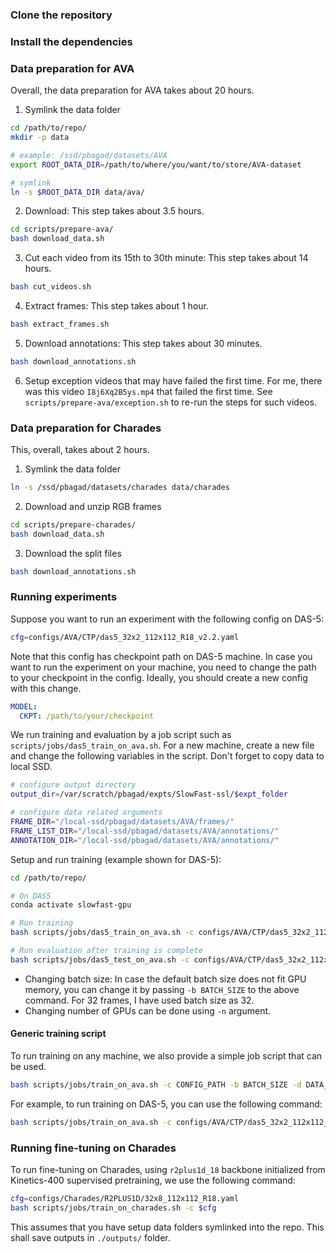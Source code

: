 ### Clone the repository

### Install the dependencies

### Data preparation for AVA

Overall, the data preparation for AVA takes about 20 hours.

1. Symlink the data folder
```sh
cd /path/to/repo/
mkdir -p data

# example: /ssd/pbagad/datasets/AVA
export ROOT_DATA_DIR=/path/to/where/you/want/to/store/AVA-dataset

# symlink
ln -s $ROOT_DATA_DIR data/ava/
```

2. Download: This step takes about 3.5 hours.
```sh
cd scripts/prepare-ava/
bash download_data.sh
```

3. Cut each video from its 15th to 30th minute: This step takes about 14 hours.
```sh
bash cut_videos.sh
```

4. Extract frames: This step takes about 1 hour.
```sh
bash extract_frames.sh
```

5. Download annotations: This step takes about 30 minutes.
```sh
bash download_annotations.sh
```

6. Setup exception videos that may have failed the first time. For me, there was this video `I8j6Xq2B5ys.mp4` that failed the first time. See `scripts/prepare-ava/exception.sh` to re-run the steps for such videos.

### Data preparation for Charades

This, overall, takes about 2 hours.

1. Symlink the data folder
```sh
ln -s /ssd/pbagad/datasets/charades data/charades
```

2. Download and unzip RGB frames
```sh
cd scripts/prepare-charades/
bash download_data.sh
```

3. Download the split files
```sh
bash download_annotations.sh
```

### Running experiments

Suppose you want to run an experiment with the following config on DAS-5:
```sh
cfg=configs/AVA/CTP/das5_32x2_112x112_R18_v2.2.yaml
```

Note that this config has checkpoint path on DAS-5 machine. In case you want to run the experiment on your machine, you need to change the path to your checkpoint in the config. Ideally, you should create a new config with this change.
```yaml
MODEL:
  CKPT: /path/to/your/checkpoint
```

We run training and evaluation by a job script such as `scripts/jobs/das5_train_on_ava.sh`. For a new machine,
create a new file and change the following variables in the script. Don't forget to copy data to local SSD. 
```sh
# configure output directory
output_dir=/var/scratch/pbagad/expts/SlowFast-ssl/$expt_folder

# configure data related arguments
FRAME_DIR="/local-ssd/pbagad/datasets/AVA/frames/"
FRAME_LIST_DIR="/local-ssd/pbagad/datasets/AVA/annotations/"
ANNOTATION_DIR="/local-ssd/pbagad/datasets/AVA/annotations/"
```

Setup and run training (example shown for DAS-5):
```sh
cd /path/to/repo/

# On DAS5
conda activate slowfast-gpu

# Run training
bash scripts/jobs/das5_train_on_ava.sh -c configs/AVA/CTP/das5_32x2_112x112_R18_v2.2.yaml -b 32

# Run evaluation after training is complete
bash scripts/jobs/das5_test_on_ava.sh -c configs/AVA/CTP/das5_32x2_112x112_R18_v2.2.yaml
```

* Changing batch size: In case the default batch size does not fit GPU memory, you can change it by passing `-b BATCH_SIZE` to the above command. For 32 frames, I have used batch size as 32.
* Changing number of GPUs can be done using `-n` argument.

#### Generic training script

To run training on any machine, we also provide a simple job script that can be used.
```sh
bash scripts/jobs/train_on_ava.sh -c CONFIG_PATH -b BATCH_SIZE -d DATA_DIR -o OUTPUT_DIR
```
For example, to run training on DAS-5, you can use the following command:
```sh
bash scripts/jobs/train_on_ava.sh -c configs/AVA/CTP/das5_32x2_112x112_R18_v2.2.yaml -b 32 -d /local-ssd/pbagad/datasets/AVA/ -o /var/scratch/pbagad/expts/SlowFast-ssl/
```

### Running fine-tuning on Charades

To run fine-tuning on Charades, using `r2plus1d_18` backbone initialized from Kinetics-400 supervised pretraining, we use the following command:
```sh
cfg=configs/Charades/R2PLUS1D/32x8_112x112_R18.yaml
bash scripts/jobs/train_on_charades.sh -c $cfg
```
This assumes that you have setup data folders symlinked into the repo. This shall save outputs in `./outputs/` folder.
